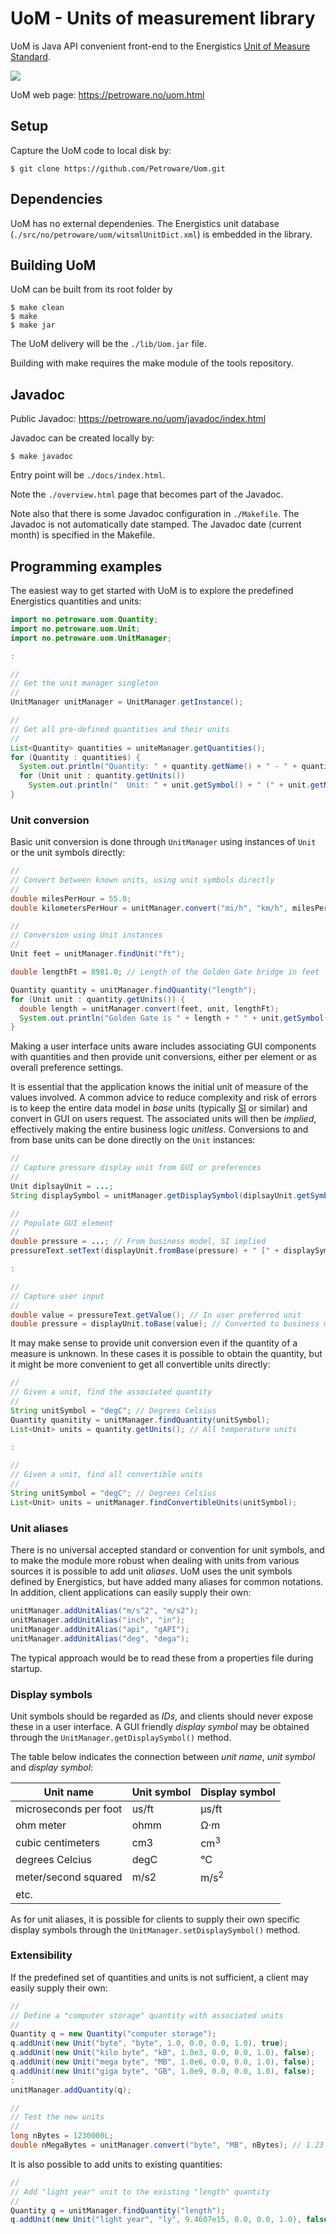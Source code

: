 # UoM - Units of measurement library

UoM is Java API convenient front-end to the Energistics
[Unit of Measure Standard](https://www.energistics.org/energistics-unit-of-measure-standard/).

<p>
  <img src="https://petroware.no/images/UomBox.250.png00">
</p>

UoM web page: https://petroware.no/uom.html


## Setup

Capture the UoM code to local disk by:

```
$ git clone https://github.com/Petroware/Uom.git
```


## Dependencies

UoM has no external dependenies. The Energistics unit database
(`./src/no/petroware/uom/witsmlUnitDict.xml`) is embedded in the library.


## Building UoM

UoM can be built from its root folder by

```
$ make clean
$ make
$ make jar
```

The UoM delivery will be the `./lib/Uom.jar` file.

Building with make requires the make module of the tools repository.


## Javadoc

Public Javadoc: https://petroware.no/uom/javadoc/index.html

Javadoc can be created locally by:

```
$ make javadoc
```

Entry point will be `./docs/index.html`.

Note the `./overview.html` page that becomes part of the Javadoc.

Note also that there is some Javadoc configuration in `./Makefile`. The Javadoc is not
automatically date stamped. The Javadoc date (current month) is specified in the Makefile.



## Programming examples

The easiest way to get started with UoM is to explore the predefined
Energistics quantities and units:

```java
import no.petroware.uom.Quantity;
import no.petroware.uom.Unit;
import no.petroware.uom.UnitManager;

:

//
// Get the unit manager singleton
//
UnitManager unitManager = UnitManager.getInstance();

//
// Get all pre-defined quantities and their units
//
List<Quantity> quantities = uniteManager.getQuantities();
for (Quantity : quantities) {
  System.out.println("Quantity: " + quantity.getName() + " - " + quantity.getDescription();
  for (Unit unit : quantity.getUnits())
    System.out.println("  Unit: " + unit.getSymbol() + " (" + unit.getName() + ")";
}
```

### Unit conversion

Basic unit conversion is done through ``UnitManager``
using instances of ``Unit`` or the unit symbols directly:

```java
//
// Convert between known units, using unit symbols directly
//
double milesPerHour = 55.0;
double kilometersPerHour = unitManager.convert("mi/h", "km/h", milesPerHour);

//
// Conversion using Unit instances
//
Unit feet = unitManager.findUnit("ft");

double lengthFt = 8981.0; // Length of the Golden Gate bridge in feet

Quantity quantity = unitManager.findQuantity("length");
for (Unit unit : quantity.getUnits()) {
  double length = unitManager.convert(feet, unit, lengthFt);
  System.out.println("Golden Gate is " + length + " " + unit.getSymbol());
}
```

Making a user interface units aware includes associating
GUI components with quantities and then provide unit conversions,
either per element or as overall preference settings.

It is essential that the application knows the initial unit of measure
of the values involved. A common advice to reduce complexity and risk of errors
is to keep the entire data model in _base_ units (typically
[SI](https://en.wikipedia.org/wiki/International_System_of_Units)
or similar) and convert in GUI on users request. The associated units will then
be _implied_, effectively making the entire business logic _unitless_.
Conversions to and from base units can be done directly on the ``Unit`` instances:

```java
//
// Capture pressure display unit from GUI or preferences
//
Unit diplsayUnit = ...;
String displaySymbol = unitManager.getDisplaySymbol(diplsayUnit.getSymbol());

//
// Populate GUI element
//
double pressure = ...; // From business model, SI implied
pressureText.setText(displayUnit.fromBase(pressure) + " [" + displaySymbol + "]");

:

//
// Capture user input
//
double value = pressureText.getValue(); // In user preferred unit
double pressure = displayUnit.toBase(value); // Converted to business model unit (SI)
```

It may make sense to provide unit conversion even if the quantity of a measure
is unknown. In these cases it is possible to obtain the quantity, but it might
be more convenient to get all convertible units directly:

```java
//
// Given a unit, find the associated quantity
//
String unitSymbol = "degC"; // Degrees Celsius
Quantity quanitity = unitManager.findQuantity(unitSymbol);
List<Unit> units = quantity.getUnits(); // All temperature units

:

//
// Given a unit, find all convertible units
//
String unitSymbol = "degC"; // Degrees Celsius
List<Unit> units = unitManager.findConvertibleUnits(unitSymbol);
```

### Unit aliases

There is no universal accepted standard or convention for unit symbols, and
to make the module more robust when dealing with units from various sources
it is possible to add unit <em>aliases</em>. UoM uses the unit symbols defined
by Energistics, but have added many aliases for common notations.
In addition, client applications can easily supply their own:

```java
unitManager.addUnitAlias("m/s^2", "m/s2");
unitManager.addUnitAlias("inch", "in");
unitManager.addUnitAlias("api", "gAPI");
unitManager.addUnitAlias("deg", "dega");
```

The typical approach would be to read these from a properties file during startup.

### Display symbols

Unit symbols should be regarded as _IDs_, and clients
should never expose these in a user interface. A GUI friendly _display symbol_ may be
obtained through the ``UnitManager.getDisplaySymbol()`` method.

The table below indicates
the connection between _unit name_, _unit symbol_ and _display symbol_:

| Unit name             | Unit symbol | Display symbol   |
|-----------------------|-------------|------------------|
| microseconds per foot | us/ft       | &#181;s/ft       |
| ohm meter             | ohmm        | &#8486;&middot;m |
| cubic centimeters     | cm3         | cm<sup>3</sup>   |
| degrees Celcius       | degC        | &deg;C           |
| meter/second squared  | m/s2        | m/s<sup>2</sup>  |
| etc.                  |             |                  |

As for unit aliases, it is possible for clients to supply their own
specific display symbols through the ``UnitManager.setDisplaySymbol()`` method.

### Extensibility

If the predefined set of quantities and units is not sufficient, a client may
easily supply their own:

```java
//
// Define a "computer storage" quantity with associated units
//
Quantity q = new Quantity("computer storage");
q.addUnit(new Unit("byte", "byte", 1.0, 0.0, 0.0, 1.0), true);
q.addUnit(new Unit("kilo byte", "kB", 1.0e3, 0.0, 0.0, 1.0), false);
q.addUnit(new Unit("mega byte", "MB", 1.0e6, 0.0, 0.0, 1.0), false);
q.addUnit(new Unit("giga byte", "GB", 1.0e9, 0.0, 0.0, 1.0), false);
:
unitManager.addQuantity(q);

//
// Test the new units
//
long nBytes = 1230000L;
double nMegaBytes = unitManager.convert("byte", "MB", nBytes); // 1.23
```

It is also possible to add units to existing quantities:

```java
//
// Add "light year" unit to the existing "length" quantity
//
Quantity q = unitManager.findQuantity("length");
q.addUnit(new Unit("light year", "ly", 9.4607e15, 0.0, 0.0, 1.0), false);
```
